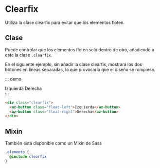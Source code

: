 # Clearfix

Utiliza la clase clearfix para evitar que los elementos floten.

## Clase

Puede controlar que los elementos floten solo dentro de otro, añadiendo a este la clase `.clearfix`.

En el siguiente ejemplo, sin añadir la clase clearfix, mostrará los dos botones en líneas separadas, lo que provocaría que el diseño se rompiese.

::: demo
<div class="clearfix">
  <az-button class="float-left" type="brand">Izquierda</az-button>
  <az-button class="float-right" type="brand">Derecha</az-button>
</div>
:::

``` html
<div class="clearfix">
  <az-button class="float-left">Izquierda</az-button>
  <az-button class="float-right">Derecha</az-button>
</div>
```

## Mixin

También está disponible como un Mixin de Sass

``` scss
.elemento {
  @include clearfix
}
```
